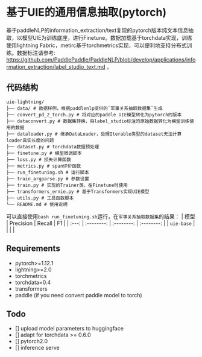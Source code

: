# 基于UIE的通用信息抽取(pytorch)
基于paddleNLP的information_extraction/text复现的pytorch版本纯文本信息抽取，以模型UIE为训练底座，进行Finetune。数据加载基于torchdata实现，训练使用lightning Fabric，metirc基于torchmetrics实现，可以便利地支持分布式训练。数据标注请参考:
https://github.com/PaddlePaddle/PaddleNLP/blob/develop/applications/information_extraction/label_studio_text.md 。

## 代码结构
```
uie-lightning/
├── data/ # 数据样例，根据paddlenlp提供的`军事关系抽取数据集`生成
├── convert_pd_2_torch.py # 将对应的paddle UIE模型转化为pytorch的版本
├── dataconvert.py # 数据集转换，将label_studio标注的原始数据转化为模型训练使用的数据
├── dataloader.py # 继承DataLoader，处理Iterable类型的dataset无法计算loader真实长度的问题
├── dataset.py # torchdata数据预处理
├── finetune.py # 模型微调脚本
├── loss.py # 损失计算函数
├── metrics.py # span评价函数
├── run_finetuning.sh # 运行脚本
├── train_argparse.py # 参数设置
├── train.py # 实现的Trainer类，在Finetune时使用
├── transformers_ernie.py # 基于Transformers实现UIE模型
├── utils.py # 工具函数脚本
└── README.md # 使用说明
```
可以直接使用`bash run_finetuning.sh`运行，在`军事关系抽取数据集`的结果：
|  模型 | Precision | Recall | F1 |
|  :---: | :--------: | :--------: | :--------: |
| `uie-base` |  |  |  |

## Requirements
- pytorch>=1.12.1
- lightning>=2.0
- torchmetrics
- torchdata=0.4
- transformers
- paddle (if you need convert paddle model to torch)

## Todo
- [] upload model parameters to huggingface
- [] adapt for torchdata >= 0.6.0
- [] pytorch2.0
- [] inference serve